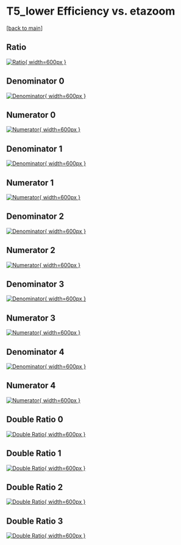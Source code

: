 # T5_lower Efficiency vs. etazoom

[[back to main](./)]



## Ratio

[![Ratio](../mtv/var/T5_lower_vtr_321_1_eff_etazoom.png){ width=600px }](../mtv/var/T5_lower_vtr_321_1_eff_etazoom.pdf)

## Denominator 0

[![Denominator](../mtv/den/T5_lower_vtr_321_1_eff_etazoom_den0.png){ width=600px }](../mtv/den/T5_lower_vtr_321_1_eff_etazoom_den0.pdf)

## Numerator 0

[![Numerator](../mtv/num/T5_lower_vtr_321_1_eff_etazoom_num0.png){ width=600px }](../mtv/num/T5_lower_vtr_321_1_eff_etazoom_num0.pdf)

## Denominator 1

[![Denominator](../mtv/den/T5_lower_vtr_321_1_eff_etazoom_den1.png){ width=600px }](../mtv/den/T5_lower_vtr_321_1_eff_etazoom_den1.pdf)

## Numerator 1

[![Numerator](../mtv/num/T5_lower_vtr_321_1_eff_etazoom_num1.png){ width=600px }](../mtv/num/T5_lower_vtr_321_1_eff_etazoom_num1.pdf)

## Denominator 2

[![Denominator](../mtv/den/T5_lower_vtr_321_1_eff_etazoom_den2.png){ width=600px }](../mtv/den/T5_lower_vtr_321_1_eff_etazoom_den2.pdf)

## Numerator 2

[![Numerator](../mtv/num/T5_lower_vtr_321_1_eff_etazoom_num2.png){ width=600px }](../mtv/num/T5_lower_vtr_321_1_eff_etazoom_num2.pdf)

## Denominator 3

[![Denominator](../mtv/den/T5_lower_vtr_321_1_eff_etazoom_den3.png){ width=600px }](../mtv/den/T5_lower_vtr_321_1_eff_etazoom_den3.pdf)

## Numerator 3

[![Numerator](../mtv/num/T5_lower_vtr_321_1_eff_etazoom_num3.png){ width=600px }](../mtv/num/T5_lower_vtr_321_1_eff_etazoom_num3.pdf)

## Denominator 4

[![Denominator](../mtv/den/T5_lower_vtr_321_1_eff_etazoom_den4.png){ width=600px }](../mtv/den/T5_lower_vtr_321_1_eff_etazoom_den4.pdf)

## Numerator 4

[![Numerator](../mtv/num/T5_lower_vtr_321_1_eff_etazoom_num4.png){ width=600px }](../mtv/num/T5_lower_vtr_321_1_eff_etazoom_num4.pdf)

## Double Ratio 0

[![Double Ratio](../mtv/ratio/T5_lower_vtr_321_1_eff_etazoom_ratio0.png){ width=600px }](../mtv/ratio/T5_lower_vtr_321_1_eff_etazoom_ratio0.pdf)

## Double Ratio 1

[![Double Ratio](../mtv/ratio/T5_lower_vtr_321_1_eff_etazoom_ratio1.png){ width=600px }](../mtv/ratio/T5_lower_vtr_321_1_eff_etazoom_ratio1.pdf)

## Double Ratio 2

[![Double Ratio](../mtv/ratio/T5_lower_vtr_321_1_eff_etazoom_ratio2.png){ width=600px }](../mtv/ratio/T5_lower_vtr_321_1_eff_etazoom_ratio2.pdf)

## Double Ratio 3

[![Double Ratio](../mtv/ratio/T5_lower_vtr_321_1_eff_etazoom_ratio3.png){ width=600px }](../mtv/ratio/T5_lower_vtr_321_1_eff_etazoom_ratio3.pdf)

